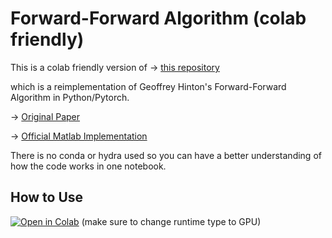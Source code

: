 # Forward-Forward Algorithm (colab friendly)

This is a colab friendly version of &rarr; [this repository](https://github.com/loeweX/Forward-Forward/)

which is a reimplementation of Geoffrey Hinton's Forward-Forward Algorithm in Python/Pytorch.

&rarr; [Original Paper](https://arxiv.org/abs/2212.13345)

&rarr; [Official Matlab Implementation](https://www.cs.toronto.edu/~hinton/)

There is no conda or hydra used so you can have a better understanding of how the code works in one notebook.

## How to Use
[![Open in Colab](https://colab.research.google.com/assets/colab-badge.svg)](https://colab.research.google.com/github/bghdd/Forward-Forward/blob/main/forward_forward_colab.ipynb) (make sure to change runtime type to GPU)


